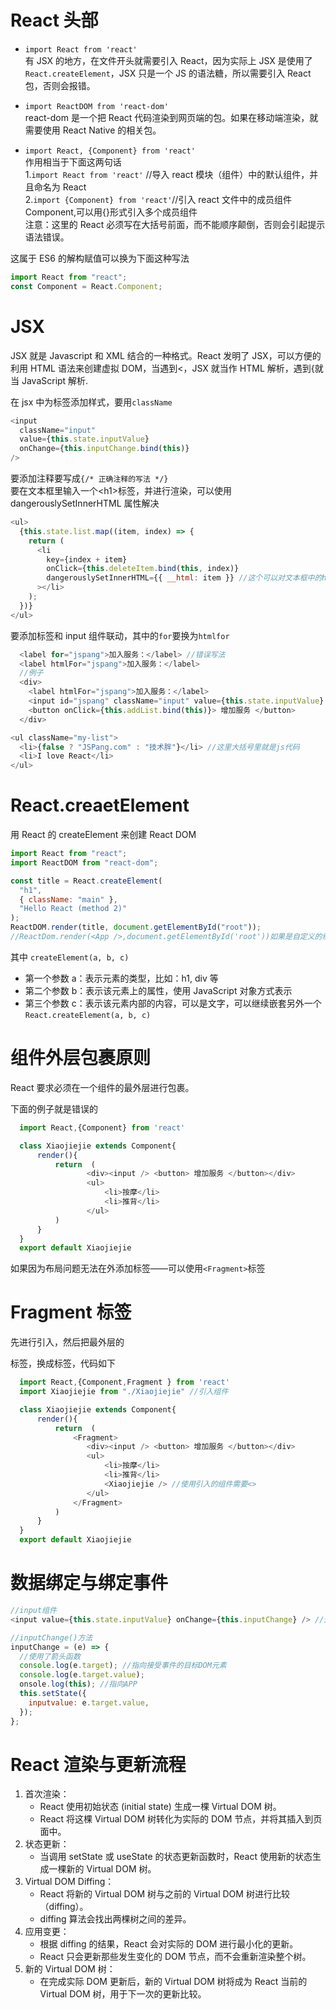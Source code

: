 # React 头部

- `import React from 'react'`  
  有 JSX 的地方，在文件开头就需要引入 React，因为实际上 JSX 是使用了 `React.createElement`，JSX 只是一个 JS 的语法糖，所以需要引入 React 包，否则会报错。

- `import ReactDOM from 'react-dom'`  
  react-dom 是一个把 React 代码渲染到网页端的包。如果在移动端渲染，就需要使用 React Native 的相关包。

- `import React, {Component} from 'react'`  
  作用相当于下面这两句话  
  1.`import React from 'react'` //导入 react 模块（组件）中的默认组件，并且命名为 React  
  2.`import {Component} from 'react'`//引入 react 文件中的成员组件 Component,可以用{}形式引入多个成员组件  
  注意：这里的 React 必须写在大括号前面，而不能顺序颠倒，否则会引起提示语法错误。

这属于 ES6 的解构赋值可以换为下面这种写法

```js
import React from "react";
const Component = React.Component;
```

# JSX

JSX 就是 Javascript 和 XML 结合的一种格式。React 发明了 JSX，可以方便的利用 HTML 语法来创建虚拟 DOM，当遇到<，JSX 就当作 HTML 解析，遇到{就当 JavaScript 解析.

在 jsx 中为标签添加样式，要用`className`

```js
<input
  className="input"
  value={this.state.inputValue}
  onChange={this.inputChange.bind(this)}
/>
```

要添加注释要写成`{/* 正确注释的写法 */}`  
要在文本框里输入一个\<h1>标签，并进行渲染，可以使用 dangerouslySetInnerHTML 属性解决

```js
<ul>
  {this.state.list.map((item, index) => {
    return (
      <li
        key={index + item}
        onClick={this.deleteItem.bind(this, index)}
        dangerouslySetInnerHTML={{ __html: item }} //这个可以对文本框中的html内容进行解析，且输出，所以<li>标签里就不需要写item了
      ></li>
    );
  })}
</ul>
```

要添加标签和 input 组件联动，其中的`for`要换为`htmlfor`

```js
  <label for="jspang">加入服务：</label> //错误写法
  <label htmlFor="jspang">加入服务：</label>
  //例子
  <div>
    <label htmlFor="jspang">加入服务：</label>
    <input id="jspang" className="input" value={this.state.inputValue} onChange={this.inputChange.bind(this)} />
    <button onClick={this.addList.bind(this)}> 增加服务 </button>
  </div>
```

```js
<ul className="my-list">
  <li>{false ? "JSPang.com" : "技术胖"}</li> //这里大括号里就是js代码
  <li>I love React</li>
</ul>
```

# React.creaetElement

用 React 的 createElement 来创建 React DOM

```js
import React from "react";
import ReactDOM from "react-dom";

const title = React.createElement(
  "h1",
  { className: "main" },
  "Hello React (method 2)"
);
ReactDOM.render(title, document.getElementById("root"));
//ReactDom.render(<App />,document.getElementById('root'))如果是自定义的组件必须要大写字母开头
```

其中 `createElement(a, b, c)`

- 第一个参数 a：表示元素的类型，比如：h1, div 等
- 第二个参数 b：表示该元素上的属性，使用 JavaScript 对象方式表示
- 第三个参数 c：表示该元素内部的内容，可以是文字，可以继续嵌套另外一个 `React.createElement(a, b, c)`

# 组件外层包裹原则

React 要求必须在一个组件的最外层进行包裹。

下面的例子就是错误的

```js
  import React,{Component} from 'react'

  class Xiaojiejie extends Component{
      render(){
          return  (
                 <div><input /> <button> 增加服务 </button></div>
                 <ul>
                     <li>按摩</li>
                     <li>推背</li>
                 </ul>
          )
      }
  }
  export default Xiaojiejie
```

如果因为布局问题无法在外添加标签——可以使用`<Fragment>`标签

# Fragment 标签

先进行引入，然后把最外层的<div>标签，换成<Fragment>标签，代码如下

```js
  import React,{Component,Fragment } from 'react'
  import Xiaojiejie from "./Xiaojiejie" //引入组件

  class Xiaojiejie extends Component{
      render(){
          return  (
              <Fragment>
                 <div><input /> <button> 增加服务 </button></div>
                 <ul>
                     <li>按摩</li>
                     <li>推背</li>
                     <Xiaojiejie /> //使用引入的组件需要<>
                 </ul>
              </Fragment>
          )
      }
  }
  export default Xiaojiejie
```

# 数据绑定与绑定事件

```js
//input组件
<input value={this.state.inputValue} onChange={this.inputChange} /> //这里给input的value绑定了state里的一个属性，也添加了一个inputChange()方法
```

```js
//inputChange()方法
inputChange = (e) => {
  //使用了箭头函数
  console.log(e.target); //指向接受事件的目标DOM元素
  console.log(e.target.value);
  onsole.log(this); //指向APP
  this.setState({
    inputvalue: e.target.value,
  });
};
```

# React 渲染与更新流程

1. 首次渲染：
   - React 使用初始状态 (initial state) 生成一棵 Virtual DOM 树。
   - React 将这棵 Virtual DOM 树转化为实际的 DOM 节点，并将其插入到页面中。
2. 状态更新：
   - 当调用 setState 或 useState 的状态更新函数时，React 使用新的状态生成一棵新的 Virtual DOM 树。
3. Virtual DOM Diffing：
   - React 将新的 Virtual DOM 树与之前的 Virtual DOM 树进行比较（diffing）。
   - diffing 算法会找出两棵树之间的差异。
4. 应用变更：
   - 根据 diffing 的结果，React 会对实际的 DOM 进行最小化的更新。
   - React 只会更新那些发生变化的 DOM 节点，而不会重新渲染整个树。
5. 新的 Virtual DOM 树：
   - 在完成实际 DOM 更新后，新的 Virtual DOM 树将成为 React 当前的 Virtual DOM 树，用于下一次的更新比较。
